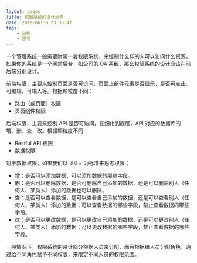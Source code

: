 ```yaml
---
layout: pages
title: 权限系统的设计思考
date: 2018-06-30 23:36:47
tags:
    - 总结
    - 思考
---
```


一个管理系统一般需要附带一套权限系统，来控制什么样的人可以访问什么资源。如果你的系统是一个网站后台，如公司的 OA 系统，那么权限系统的设计应该在前后端分别设计。

前端权限，主要来控制页面是否可访问，页面上组件元素是否显示、是否可点击、可编辑、可输入等。根据颗粒度不同：

- 路由（或页面）权限
- 页面组件权限

后端权限，主要来控制 API 是否可访问，在细化到底层，API 对应的数据库的增、删、查、改。根据颗粒度不同：

- Restful API 权限
- 数据权限

对于数据权限，如果我们以 `提交人` 为标准来思考权限：

- 增：是否可以添加数据，可以添加数据的那些字段。
- 删：是否可以删除数据，是否可删除自己添加的数据，还是可以删除别人（任何人、某类人）添加的数据也可以删除。
- 查：是否可以查看数据，是可以查看自己添加的数据，还是可以查看别人（任何人、某类人）添加的数据；可以查看数据的哪些字段，禁止查看数据的哪些字段。
- 改：是否可以更改数据，是可以更改自己添加的数据，还是可以更改别人（任何人、某类人）添加的数据；可以更改数据的哪些字段，禁止查看数据的哪些字段。

一般情况下，权限系统的设计部分根据人员来分配，而会根据给人员分配角色，通过给不同角色赋予不同权限，来限定不同人员的权限范围。
